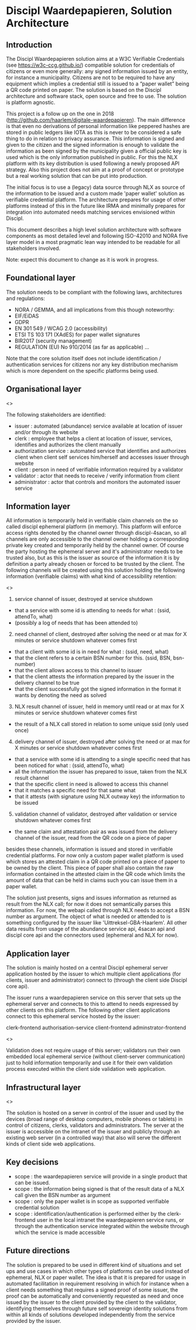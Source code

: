 
# Discipl Waardepapieren, Solution Architecture

## Introduction

The Discipl Waardepapieren solution aims at a W3C Verifiable Credentials (see https://w3c-ccg.github.io/) compatible solution for credentials of citizens or even more generally: any signed information issued by an entity, for instance a municipality. Citizens are not to be required to have any equipment which implies a credential still is issued to a “paper wallet” being a QR code printed on paper. The solution is based on the Discipl architecture and software stack, open source and free to use. The solution is platform agnostic.

This project is a follow up on the one in 2018 (http://github.com/haarlem/digitale-waardepapieren). The main difference is that even no derivations of personal information like peppered hashes are stored in public ledgers like IOTA as this is never to be considered a safe thing to do in relation to privacy assurance. This information is signed and given to the citizen and the signed information is enough to validate the information as been signed by the municipality given a official public key is used which is the only information published in public. For this the NLX platform with its key distribution is used following a newly proposed API strategy. Also this project does not aim at a proof of concept or prototype but a real working solution that can be put into production.

The initial focus is to use a (legacy) data source through NLX as source of the information to be issued and a custom made 'paper wallet' solution as verifiable credential platform. The architecture prepares for usage of other platforms instead of this in the future like IRMA and minimally prepares for integration into automated needs matching services envisioned within Discipl.

This document describes a high level solution architecture with software components as most detailed level and following ISO-42010 and NORA five layer model in a most pragmatic lean way intended to be readable for all stakeholders involved.

Note: expect this document to change as it is work in progress.

## Foundational layer

The solution needs to be compliant with the following laws, architectures and regulations:

- NORA / GEMMA, and all implications from this though noteworthy:
- EIF/EiDAS
- GDPR
- EN 301 549 / WCAG 2.0 (accessibility)
- ETSI TS 103 171 (XAdES) for paper wallet signatures
- BIR2017 (security management)
- REGULATION (EU) No 910/2014 (as far as applicable)
...

Note that the core solution itself does not include identification / authentication services for citizens
nor any key distribution mechanism which is more dependent on the specific platforms being used.

## Organisational layer

<<picture>>

The following stakeholders are identified:

- issuer : automated (abundance) service available at location of issuer and/or through its website
- clerk : employee that helps a client at location of issuer, services, identifies and authorizes the client manually
- authorization service : automated service that identifies and authorizes client when client self services him/herself and accesses issuer through website
- client : person in need of verifiable information required by a validator
- validator : actor that needs to receive / verify information from client
- administrator : actor that controls and monitors the automated issuer service

## Information layer

All information is temporarily held in verifiable claim channels on the so called discipl ephemeral platform (in memory). This platform will enforce access rights denoted by the channel owner through discipl-4sacan, so all channels are only accessible to the channel owner holding a corresponding private key created and temporarily held by the channel owner.
Of course the party hosting the ephemeral server and it's administrator needs to be trusted also, but as this is the issuer as source of the information it is by definition a party already chosen or forced to be trusted by the client. The following channels will be created using this solution holding the following information (verifiable claims) with what kind of accessibility retention:

<<picture>>

1) service channel of issuer, destroyed at service shutdown
  - that a service with some id is attending to needs for what : (ssid, attendTo, what)
  - (possibly a log of needs that has been attended to)
2) need channel of client, destroyed after solving the need or at max for X minutes or service shutdown whatever comes first
  - that a client with some id is in need for what : (ssid, need, what)
  - that the client refers to a certain BSN number for this. (ssid, BSN, bsn-number)
  - that the client allows access to this channel to issuer
  - that the client attests the information prepared by the issuer in the delivery channel to be true
  - that the client successfully got the signed information in the format it wants by denoting the need as solved
3) NLX result channel of issuer, held in memory until read or at max for X minutes or service shutdown whatever comes first
  - the result of a NLX call stored in relation to some unique ssid (only used once)
4) delivery channel of issuer, destroyed after solving the need or at max for X minutes or service shutdown whatever comes first
  - that a service with some id is attending to a single specific need that has been noticed for what : (ssid, attendTo, what)
  - all the information the issuer has prepared to issue, taken from the NLX result channel
  - that the specific client in need is allowed to access this channel
  - that it matches a specific need for that same what
  - that it attests (with signature using NLX outway key) the information to be issued
5) validation channel of validator, destroyed after validation or service shutdown whatever comes first
  - the same claim and attestation pair as was issued from the delivery channel of the issuer, read from the QR code on a piece of paper

besides these channels, information is issued and stored in verifiable credential platforms. For now only a custom paper wallet platform is used which stores an attested claim in a QR code printed on a piece of paper to be owned by the client. This piece of paper shall also contain the raw information contained in the attested claim in the QR code which limits the amount of data that can be held in claims such you can issue them in a paper wallet.

The solution just presents, signs and issues information as returned as result from the NLX call; for now it does not semantically parses this information. For now, the webapi called through NLX needs to accept a BSN number as argument. The object of what is needed or attended to is something configured by the issuer like 'Uittreksel-GBA-Haarlem'. All other data results from usage of the abundance service api, 4sacan api and
discipl core api and the connectors used (ephemeral and NLX for now).

## Application layer

The solution is mainly hosted on a central Discipl ephemeral server application hosted by the issuer to which
multiple client applications (for clients, issuer and administrator) connect to (through the client side Discipl core api).

The issuer runs a waardepapieren service on this server that sets up the ephemeral server and connects to this to attend to needs expressed by other clients on this platform. The following other client applications connect to this ephemeral service hosted by the issuer:

clerk-frontend
authorisation-service
client-frontend
adminstrator-frontend

<<picture>>

Validation does not require usage of this server; validators run their own embedded local ephemeral service (without client-server communication) just to hold information temporarily and use it for their own validation process executed within the client side validation web application.

## Infrastructural layer

<<picture>>

The solution is hosted on a server in control of the issuer and used by the devices (broad range of desktop computers, mobile phones or tablets) in control of citizens, clerks, validators and administrators. The server at the issuer is accessible on the intranet of the issuer and publicly through an existing web server (in a controlled way) that also will serve the different kinds of client side web applications.

## Key decisions

- scope : the waardepapieren service will provide in a single product that can be issued.
- scope : the information being signed is that of the result data of a NLX call given the BSN number as argument
- scope : only the paper wallet is in scope as supported verifiable credential solution
- scope : identification/authentication is performed either by the clerk-frontend user in the local intranet the waardepapieren service runs, or through the authentication service integrated within the website through which the service is made accessible

## Future directions

The solution is prepared to be used in different kind of situations and set ups and use cases in which other types of platforms can be used instead of ephemeral, NLX or paper wallet. The idea is that it is prepared for usage in automated facilitation in requirement resolving in which for instance when a client needs something that requires a signed proof of some issuer, the proof can be automatically and conveniently requested as need
and once issued by the issuer to the client provided by the client to the validator, identifying themselves through future self sovereign identity solutions from within all kinds of solutions developed independently from the service provided by the issuer.
